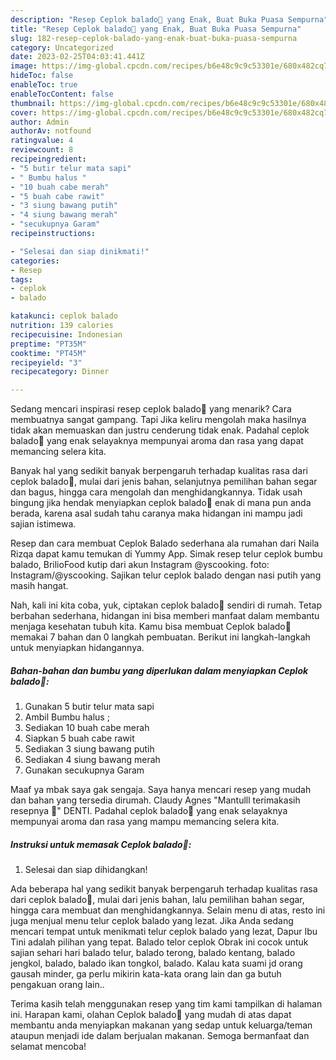 ```yaml
---
description: "Resep Ceplok balado🥰 yang Enak, Buat Buka Puasa Sempurna"
title: "Resep Ceplok balado🥰 yang Enak, Buat Buka Puasa Sempurna"
slug: 182-resep-ceplok-balado-yang-enak-buat-buka-puasa-sempurna
category: Uncategorized
date: 2023-02-25T04:03:41.441Z
image: https://img-global.cpcdn.com/recipes/b6e48c9c9c53301e/680x482cq70/ceplok-balado-foto-resep-utama.jpg
hideToc: false
enableToc: true
enableTocContent: false
thumbnail: https://img-global.cpcdn.com/recipes/b6e48c9c9c53301e/680x482cq70/ceplok-balado-foto-resep-utama.jpg
cover: https://img-global.cpcdn.com/recipes/b6e48c9c9c53301e/680x482cq70/ceplok-balado-foto-resep-utama.jpg
author: Admin
authorAv: notfound
ratingvalue: 4
reviewcount: 8
recipeingredient:
- "5 butir telur mata sapi"
- " Bumbu halus "
- "10 buah cabe merah"
- "5 buah cabe rawit"
- "3 siung bawang putih"
- "4 siung bawang merah"
- "secukupnya Garam"
recipeinstructions:

- "Selesai dan siap dinikmati!"
categories:
- Resep
tags:
- ceplok
- balado

katakunci: ceplok balado 
nutrition: 139 calories
recipecuisine: Indonesian
preptime: "PT35M"
cooktime: "PT45M"
recipeyield: "3"
recipecategory: Dinner

---
```



Sedang mencari inspirasi resep ceplok balado🥰 yang menarik? Cara membuatnya sangat gampang. Tapi Jika keliru mengolah maka hasilnya tidak akan memuaskan dan justru cenderung tidak enak. Padahal ceplok balado🥰 yang enak selayaknya mempunyai aroma dan rasa yang dapat memancing selera kita.


Banyak hal yang sedikit banyak berpengaruh terhadap kualitas rasa dari ceplok balado🥰, mulai dari jenis bahan, selanjutnya pemilihan bahan segar dan bagus, hingga cara mengolah dan menghidangkannya. Tidak usah bingung jika hendak menyiapkan ceplok balado🥰 enak di mana pun anda berada, karena asal sudah tahu caranya maka hidangan ini mampu jadi sajian istimewa.

Resep dan cara membuat Ceplok Balado sederhana ala rumahan dari Naila Rizqa dapat kamu temukan di Yummy App. Simak resep telur ceplok bumbu balado, BrilioFood kutip dari akun Instagram @yscooking. foto: Instagram/@yscooking. Sajikan telur ceplok balado dengan nasi putih yang masih hangat.


Nah, kali ini kita coba, yuk, ciptakan ceplok balado🥰 sendiri di rumah. Tetap berbahan sederhana, hidangan ini bisa memberi manfaat dalam membantu menjaga kesehatan tubuh kita. Kamu bisa membuat Ceplok balado🥰 memakai 7 bahan dan 0 langkah pembuatan. Berikut ini langkah-langkah untuk menyiapkan hidangannya.

<!--inarticleads1-->

##### Bahan-bahan dan bumbu yang diperlukan dalam menyiapkan Ceplok balado🥰:

1. Gunakan 5 butir telur mata sapi
1. Ambil  Bumbu halus ;
1. Sediakan 10 buah cabe merah
1. Siapkan 5 buah cabe rawit
1. Sediakan 3 siung bawang putih
1. Sediakan 4 siung bawang merah
1. Gunakan secukupnya Garam


Maaf ya mbak saya gak sengaja. Saya hanya mencari resep yang mudah dan bahan yang tersedia dirumah. Claudy Agnes &#34;Mantulll terimakasih resepnya ️🥰&#34; DENTI. Padahal ceplok balado🥰 yang enak selayaknya mempunyai aroma dan rasa yang mampu memancing selera kita. 

<!--inarticleads2-->

##### Instruksi untuk memasak Ceplok balado🥰:


1. Selesai dan siap dihidangkan!

Ada beberapa hal yang sedikit banyak berpengaruh terhadap kualitas rasa dari ceplok balado🥰, mulai dari jenis bahan, lalu pemilihan bahan segar, hingga cara membuat dan menghidangkannya. Selain menu di atas, resto ini juga menjual menu telur ceplok balado yang lezat. Jika Anda sedang mencari tempat untuk menikmati telur ceplok balado yang lezat, Dapur Ibu Tini adalah pilihan yang tepat. Balado telor ceplok Obrak ini cocok untuk sajian sehari hari balado telur, balado terong, balado kentang, balado jengkol, balado, balado ikan tongkol, balado. Kalau kata suami jd orang gausah minder, ga perlu mikirin kata-kata orang lain dan ga butuh pengakuan orang lain.. 

Terima kasih telah menggunakan resep yang tim kami tampilkan di halaman ini. Harapan kami, olahan Ceplok balado🥰 yang mudah di atas dapat membantu anda menyiapkan makanan yang sedap untuk keluarga/teman ataupun menjadi ide dalam berjualan makanan. Semoga bermanfaat dan selamat mencoba!

